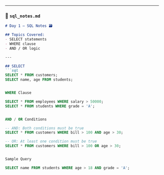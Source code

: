 
---

### 📄 `sql_notes.md`

```markdown
# Day 1 – SQL Notes 🗃️

## Topics Covered:
- SELECT statements
- WHERE clause
- AND / OR logic

---

## SELECT
```sql
SELECT * FROM customers;
SELECT name, age FROM students;


WHERE Clause

SELECT * FROM employees WHERE salary > 50000;
SELECT * FROM students WHERE grade = 'A';


AND / OR Conditions

-- AND: Both conditions must be true
SELECT * FROM customers WHERE bill > 100 AND age > 30;

-- OR: At least one condition must be true
SELECT * FROM customers WHERE bill > 100 OR age > 30;


Sample Query

SELECT name FROM students WHERE age > 18 AND grade = 'A';
